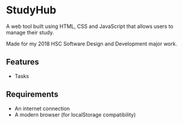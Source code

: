 # StudyHub
A web tool built using HTML, CSS and JavaScript that allows users to manage their study.

Made for my 2018 HSC Software Design and Development major work.

## Features
- Tasks

## Requirements
- An internet connection
- A modern browser (for localStorage compatibility)
